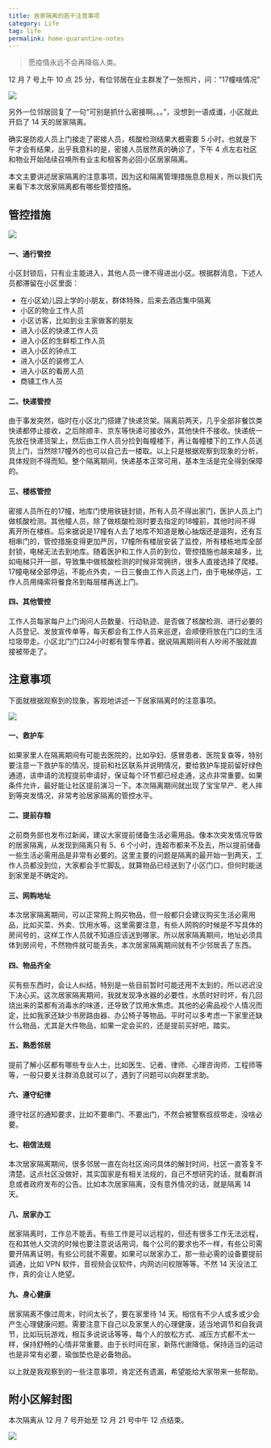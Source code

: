 ```yaml
---
title: 居家隔离的若干注意事项
category: Life
tag: life
permalink: home-quarantine-notes
---
```


> 愿疫情永远不会再降临人类。

12 月 7 号上午 10 点 25 分，有位邻居在业主群发了一张照片，问：“17幢啥情况”

![](/public/images/home-quarantine/1.jpg)

另外一位邻居回复了一句“可别是抓什么密接啊。。。”，没想到一语成谶，小区就此开启了 14 天的居家隔离。

确实是防疫人员上门接走了密接人员，核酸检测结果大概需要 5 小时，也就是下午才会有结果，出乎我意料的是，密接人员居然真的确诊了，下午 4 点左右社区和物业开始陆续召唤所有业主和租客务必回小区居家隔离。

本文主要讲述居家隔离的注意事项，因为这和隔离管理措施息息相关，所以我们先来看下本次居家隔离都有哪些管控措施。

## 管控措施

![](/public/images/home-quarantine/2.jpg)

#### 一、通行管控
小区封锁后，只有业主能进入，其他人员一律不得进出小区。根据群消息，下述人员都滞留在小区里面：

- 在小区幼儿园上学的小朋友，群体特殊，后来去酒店集中隔离
- 小区的物业工作人员
- 小区访客，比如到业主家做客的朋友
- 进入小区的快递工作人员
- 进入小区的生鲜柜工作人员
- 进入小区的钟点工
- 进入小区的装修工人
- 进入小区的看房人员
- 商铺工作人员

#### 二、快递管控
由于事发突然，临时在小区北门搭建了快递货架。隔离前两天，几乎全部非餐饮类快递都停止接收，之后除顺丰、京东等快递可接收外，其他快件不接收。快递统一先放在快递货架上，然后由工作人员分捡到每幢楼下，再让每幢楼下的工作人员送货上门，当然除17幢外的也可以自己去一楼取。以上只是根据观察到现象的分析，具体规则不得而知。整个隔离期间，快递基本正常可用，基本生活是完全得到保障的。

#### 三、楼栋管控
密接人员所在的17幢，地库门使用铁链封锁，所有人员不得出家门，医护人员上门做核酸检测。其他幢人员，除了做核酸检测时要去指定的18幢前，其他时间不得离开所在楼栋。后来据说是17幢有人去了地库不知道是散心抽烟还是遛狗，还有互相串门的，管控措施变得更加严厉，17幢所有楼层安装了监控，所有楼栋地库全部封锁，电梯无法去到地库。随着医护和工作人员的到位，管控措施也越来越多，比如电梯只开一部，导致集中做核酸检测的时候非常拥挤，很多人直接选择了爬楼。17幢电梯全部停运，不能点外卖，一日三餐由工作人员送上门，由于电梯停运，工作人员用绳索将餐食吊到每层楼再送上门。

#### 四、其他管控
工作人员每家每户上门询问人员数量、行动轨迹、是否做了核酸检测、进行必要的人员登记、发放宣传单等，每天都会有工作人员来巡逻，会顺便将放在门口的生活垃圾带走。小区北门门口24小时都有警车停着，据说隔离期间有人吵闹不服就直接被带走了。


## 注意事项

下面就根据观察到的现象，客观地讲述一下居家隔离时的注意事项。

![](/public/images/home-quarantine/3.jpg)

#### 一、救护车
如果家里人在隔离期间有可能去医院的，比如孕妇、感冒患者、医院复查等，特别要注意一下救护车的情况，提前和社区联系并说明情况，要给救护车提前留好绿色通道，该申请的流程提前申请好，保证每个环节都已经走通，这点非常重要。如果条件允许，最好能让社区提前演习一下。本次隔离期间就出现了宝宝早产、老人摔到等突发情况，非常考验居家隔离的管控水平。

#### 二、提前存粮
之前商务部也发布过新闻，建议大家提前储备生活必需用品。像本次突发情况导致的居家隔离，从发现到隔离只有 5、6 个小时，连超市都来不及去，所以提前储备一些生活必需用品是非常有必要的。这里主要的问题是隔离的最开始一到两天，工作人员都没到位，大家都会手忙脚乱，就算物品已经送到了小区门口，但何时能送到家里是不确定的。

#### 三、网购地址
本次居家隔离期间，可以正常网上购买物品，但一般都只会建议购买生活必需用品，比如买菜、外卖、饮用水等。这里需要注意，有些人网购的时候是不写具体的房间号的，这样工作人员就不知道应该送到哪家。所以居家隔离期间，地址必须具体到房间号，不然物件就可能丢失，本次居家隔离期间就有不少邻居丢了东西。

#### 四、物品齐全
买有些东西时，会让人纠结，特别是一些目前暂时可能还用不太到的，所以迟迟没下决心买。这次居家隔离期间，我就发现净水器的必要性，水质时好时坏，有几回烧出来的菜都有消毒水的味道，还导致了饮用水焦虑。其他的必需品视个人情况而定，比如我家还缺少书房路由器、办公椅子等物品。平时可以多考虑一下家里还缺什么物品，尤其是大件物品，如果一定会买的，还是提前买好吧，踏实。

#### 五、熟悉邻居
提前了解小区都有哪些专业人士，比如医生、记者、律师、心理咨询师、工程师等等，一般只要关注群消息就可以了，遇到了问题可以向群里求助。

#### 六、遵守纪律
遵守社区的通知要求，比如不要串门、不要出门，不然会被警察叔叔带走，没啥必要。

#### 七、相信法规
本次居家隔离期间，很多邻居一直在向社区询问具体的解封时间，社区一直答复不清楚。这点社区没做好，其实国家是有相关法规的，自己不想研究的话，就看群消息或者政府发布的公告。比如本次居家隔离，没有意外情况的话，就是隔离 14 天。

#### 八、居家办工
居家隔离时，工作总不能丢。有些工作是可以远程的，但还有很多工作无法远程，在和其他人交流的时候也要注意说话用词，每个公司的要求也不一样，有些公司需要开隔离证明，有些公司就不需要。如果可以居家办工，那一些必需的设备要提前调通，比如 VPN 软件，音视频会议软件，内网访问权限等等。不然 14 天没法工作，真的会让人绝望。

#### 九、身心健康
居家隔离不像过周末，时间太长了，要在家里待 14 天。相信有不少人或多或少会产生心理健康问题。需要注意下自己以及家里人的心理健康，适当地调节和自我调节，比如玩玩游戏，相互多说说话等等，每个人的放松方式、减压方式都不太一样，保持舒畅的心情非常重要。由于长时间在家，新陈代谢降低，保持适当的运动也是非常有必要，瑜伽垫也是必备物品。

以上就是我观察到的一些注意事项，肯定还有遗漏，希望能给大家带来一些帮助。

## 附小区解封图

本次隔离从 12 月 7 号开始至 12 月 21 号中午 12 点结束。

![](/public/images/home-quarantine/4.jpg)
